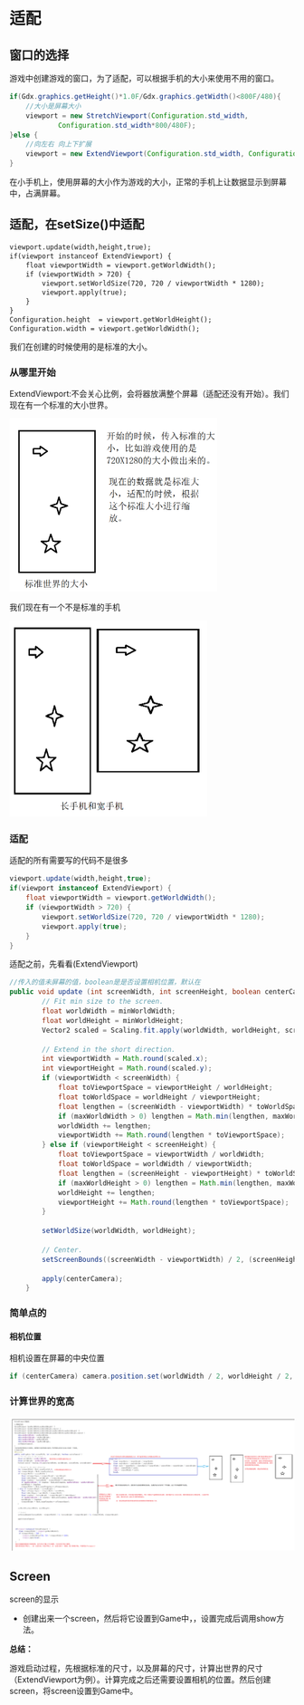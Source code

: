 # 适配

## 窗口的选择

游戏中创建游戏的窗口，为了适配，可以根据手机的大小来使用不用的窗口。

```java
if(Gdx.graphics.getHeight()*1.0F/Gdx.graphics.getWidth()<800F/480){
    //大小是屏幕大小
    viewport = new StretchViewport(Configuration.std_width,
            Configuration.std_width*800/480F);
}else {
    //向左右 向上下扩展
    viewport = new ExtendViewport(Configuration.std_width, Configuration.std_height);
}
```

在小手机上，使用屏幕的大小作为游戏的大小，正常的手机上让数据显示到屏幕中，占满屏幕。

## 适配，在setSize()中适配

```
viewport.update(width,height,true);
if(viewport instanceof ExtendViewport) {
    float viewportWidth = viewport.getWorldWidth();
    if (viewportWidth > 720) {
        viewport.setWorldSize(720, 720 / viewportWidth * 1280);
        viewport.apply(true);
    }
}
Configuration.height  = viewport.getWorldHeight();
Configuration.width = viewport.getWorldWidth();
```

我们在创建的时候使用的是标准的大小。

### 从哪里开始

ExtendViewport:不会关心比例，会将器放满整个屏幕（适配还没有开始）。我们现在有一个标准的大小世界。

<img src="images/image-20200314154429090.png" alt="image-20200314154429090" style="zoom:50%;" />

我们现在有一个不是标准的手机

<img src="images/image-20200314154655783.png" alt="image-20200314154655783" style="zoom:50%;" />

### 适配

适配的所有需要写的代码不是很多

```java
viewport.update(width,height,true);
if(viewport instanceof ExtendViewport) {
    float viewportWidth = viewport.getWorldWidth();
    if (viewportWidth > 720) {
        viewport.setWorldSize(720, 720 / viewportWidth * 1280);
        viewport.apply(true);
    }
}
```

适配之前，先看看(ExtendViewport)

```java
//传入的值未屏幕的值，boolean是是否设置相机位置，默认在
public void update (int screenWidth, int screenHeight, boolean centerCamera) {
		// Fit min size to the screen.
		float worldWidth = minWorldWidth;
		float worldHeight = minWorldHeight;
		Vector2 scaled = Scaling.fit.apply(worldWidth, worldHeight, screenWidth, screenHeight);

		// Extend in the short direction.
		int viewportWidth = Math.round(scaled.x);
		int viewportHeight = Math.round(scaled.y);
		if (viewportWidth < screenWidth) {
			float toViewportSpace = viewportHeight / worldHeight;
			float toWorldSpace = worldHeight / viewportHeight;
			float lengthen = (screenWidth - viewportWidth) * toWorldSpace;
			if (maxWorldWidth > 0) lengthen = Math.min(lengthen, maxWorldWidth - minWorldWidth);
			worldWidth += lengthen;
			viewportWidth += Math.round(lengthen * toViewportSpace);
		} else if (viewportHeight < screenHeight) {
			float toViewportSpace = viewportWidth / worldWidth;
			float toWorldSpace = worldWidth / viewportWidth;
			float lengthen = (screenHeight - viewportHeight) * toWorldSpace;
			if (maxWorldHeight > 0) lengthen = Math.min(lengthen, maxWorldHeight - minWorldHeight);
			worldHeight += lengthen;
			viewportHeight += Math.round(lengthen * toViewportSpace);
		}

		setWorldSize(worldWidth, worldHeight);

		// Center.
		setScreenBounds((screenWidth - viewportWidth) / 2, (screenHeight - viewportHeight) / 2, viewportWidth, viewportHeight);

		apply(centerCamera);
	}

```

### 简单点的

#### 相机位置

相机设置在屏幕的中央位置

```java
if (centerCamera) camera.position.set(worldWidth / 2, worldHeight / 2, 0);
```

### 计算世界的宽高

![image-20200314190938517](images/image-20200314190938517.png)

## Screen

screen的显示

- 创建出来一个screen，然后将它设置到Game中，，设置完成后调用show方法。



**总结：**

游戏启动过程，先根据标准的尺寸，以及屏幕的尺寸，计算出世界的尺寸（ExtendViewport为例）。计算完成之后还需要设置相机的位置。然后创建screen，将screen设置到Game中。

